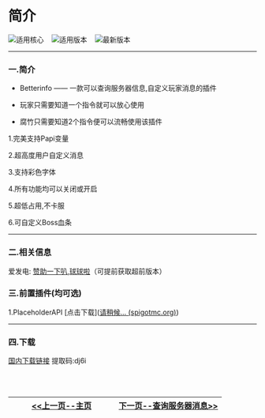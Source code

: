 # 简介

![适用核心](https://bu.dusays.com/2024/08/11/66b8957e04a74.png)&nbsp;&nbsp;&nbsp;&nbsp;![适用版本](https://bu.dusays.com/2024/08/11/66b89758639ca.png)&nbsp;&nbsp;&nbsp;&nbsp;![最新版本](https://bu.dusays.com/2024/08/11/66b8984389df5.png)

------

### 一.简介

- Betterinfo —— 一款可以查询服务器信息,自定义玩家消息的插件

- 玩家只需要知道一个指令就可以放心使用

- 腐竹只需要知道2个指令便可以流畅使用该插件

1.完美支持Papi变量

2.超高度用户自定义消息

3.支持彩色字体

4.所有功能均可以关闭或开启

5.超低占用,不卡服

6.可自定义Boss血条

------

### 二.相关信息

爱发电: [赞助一下叭,球球啦](https://afdian.com/a/ethanaxe)（可提前获取超前版本）

### 三.前置插件(均可选)

1.PlaceholderAPI [点击下载]([请稍候… (spigotmc.org)](https://www.spigotmc.org/resources/placeholderapi.6245/))

------

### 四.下载

[国内下载链接](https://ww0.lanzouq.com/iigy42763ead)  提取码:dj6i

<br />

<br />

| [<<上一页--主页](Betterinfo/betterinfo.md)<div style="width:200px"> | [下一页--查询服务器消息>>](Betterinfo/Serverinfo.md)<div style="width:200px"> |
| ------------------------------------------------------------ | -----------------------------------------------------------: |



